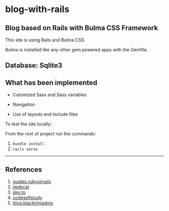 # blog-with-rails

Blog based on Rails with Bulma CSS Framework
--------------------------------------------

This site is using Rails and Bulma CSS.

Bulma is installed like any other gem powered apps with the Gemfile.

## Database: Sqlite3

## What has been implemented
* Cutomized Sass and Sass variables

* Navigation
* Use of layouts and include files 

To test the site locally:

From the root of project run the commands:

1. `bundle install`
2. `rails serve`

<hr>

## References

1. [guides.rubyonrails](https://guides.rubyonrails.org/getting_started.html)
2. [jwebcat](http://jwebcat.github.io/tables-sass/)
3. [dev.to](https://dev.to/justalever/lets-build-with-ruby-on-rails---a-blog-with-comments-17lc)
4. [codeselfstudy](https://codeselfstudy.com/blog/bulma-rails-5/)
5. [blog.blackninjadojo](http://blog.blackninjadojo.com/css/bulma/2019/02/27/how-to-create-a-layout-for-your-rails-application-using-bulma.html)

